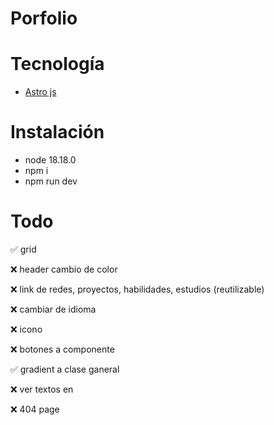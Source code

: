 # Porfolio

# Tecnología

* [Astro js](https://docs.astro.build/en/getting-started/)

# Instalación

* node 18.18.0
* npm i
* npm run dev

# Todo 

✅ grid

❌ header cambio de color

❌ link de redes, proyectos, habilidades, estudios (reutilizable)

❌ cambiar de idioma

❌ icono

❌ botones a componente

✅ gradient a clase ganeral

❌ ver textos en 

❌ 404 page
